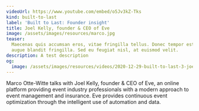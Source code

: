 ```yaml
---
videoUrl: https://www.youtube.com/embed/o5Jv3kZ-Tks
kind: built-to-last
label: 'Built to Last: Founder insight'
title: Joel Kelly, founder & CEO of Eve
image: /assets/images/resources/marco.jpg
teaser:
  Maecenas quis accumsan eros, vitae fringilla tellus. Donec tempor est porta
  augue blandit fringilla. Sed eu feugiat nisl, at euismod velit.
description: A test description
og:
  image: /assets/images/resources/videos/2020-12-29-built-to-last-3-joel-kelly/og-image.png
---
```


Marco Otte-Witte talks with Joel Kelly, founder & CEO of Eve, an online platform
providing event industry professionals with a modern approach to event
management and insurance. Eve provides continuous event optimization through the
intelligent use of automation and data.
